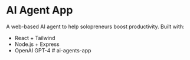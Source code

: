 # AI Agent App

A web-based AI agent to help solopreneurs boost productivity. Built with:

- React + Tailwind
- Node.js + Express
- OpenAI GPT-4
#   a i - a g e n t s - a p p  
 